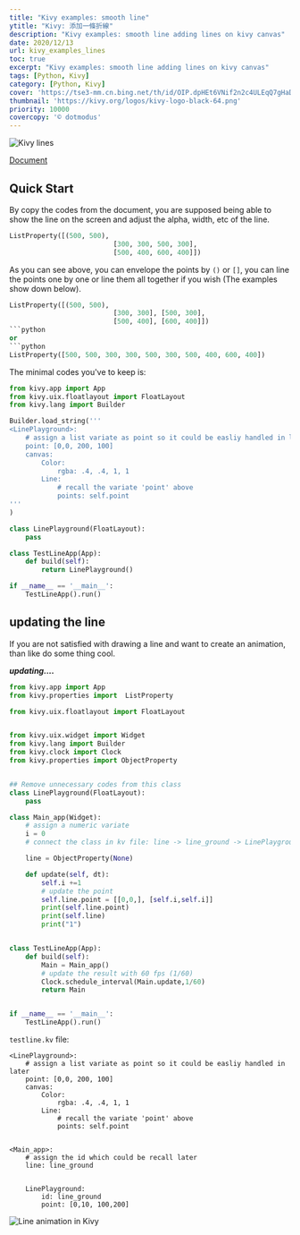 ```yaml
---
title: "Kivy examples: smooth line"
ytitle: "Kivy: 添加一條折線"
description: "Kivy examples: smooth line adding lines on kivy canvas"
date: 2020/12/13
url: kivy_examples_lines
toc: true
excerpt: "Kivy examples: smooth line adding lines on kivy canvas"
tags: [Python, Kivy]
category: [Python, Kivy]
cover: 'https://tse3-mm.cn.bing.net/th/id/OIP.dpHEt6VNif2n2c4ULEqQ7gHaDJ'
thumbnail: 'https://kivy.org/logos/kivy-logo-black-64.png'
priority: 10000
covercopy: '© dotmodus'
---
```



![Kivy lines](https://kivy.org/doc/stable/_images/canvas__lines__py1.png)

[Document](https://kivy.org/doc/stable/examples/gen__canvas__lines__py.html)

## Quick Start
By copy the codes from the document, you are supposed being able to show the  line on the screen and adjust the alpha, width, etc of the line.

```python
ListProperty([(500, 500),
                          [300, 300, 500, 300],
                          [500, 400, 600, 400]])
```
As you can see above, you can envelope the points by `()` or `[]`, you can line the points one by one or line them all together if you wish (The examples show down below).

```python
ListProperty([(500, 500),
                          [300, 300], [500, 300],
                          [500, 400], [600, 400]])
```python
or
```python
ListProperty([500, 500, 300, 300, 500, 300, 500, 400, 600, 400])
```

The minimal codes you've to keep is:

```python
from kivy.app import App
from kivy.uix.floatlayout import FloatLayout
from kivy.lang import Builder

Builder.load_string('''
<LinePlayground>:
    # assign a list variate as point so it could be easliy handled in later
    point: [0,0, 200, 100]
    canvas:
        Color:
            rgba: .4, .4, 1, 1
        Line:
            # recall the variate 'point' above
            points: self.point
'''
)

class LinePlayground(FloatLayout):
    pass

class TestLineApp(App):
    def build(self):
        return LinePlayground()

if __name__ == '__main__':
    TestLineApp().run()
```

## updating the line

If you are not satisfied with drawing a line and want to create an animation, than like do some thing cool.



***updating....***

```python
from kivy.app import App
from kivy.properties import  ListProperty

from kivy.uix.floatlayout import FloatLayout


from kivy.uix.widget import Widget
from kivy.lang import Builder
from kivy.clock import Clock
from kivy.properties import ObjectProperty


## Remove unnecessary codes from this class
class LinePlayground(FloatLayout):
    pass

class Main_app(Widget):
    # assign a numeric variate
    i = 0
    # connect the class in kv file: line -> line_ground -> LinePlayground

    line = ObjectProperty(None)

    def update(self, dt):
        self.i +=1
        # update the point
        self.line.point = [[0,0,], [self.i,self.i]]
        print(self.line.point)
        print(self.line)
        print("1")


class TestLineApp(App):
    def build(self):
        Main = Main_app()
        # update the result with 60 fps (1/60)
        Clock.schedule_interval(Main.update,1/60)
        return Main


if __name__ == '__main__':
    TestLineApp().run()
```

`testline.kv` file:
```kv
<LinePlayground>:
    # assign a list variate as point so it could be easliy handled in later
    point: [0,0, 200, 100]
    canvas:
        Color:
            rgba: .4, .4, 1, 1
        Line:
            # recall the variate 'point' above
            points: self.point


<Main_app>:
    # assign the id which could be recall later
    line: line_ground


    LinePlayground:
        id: line_ground
        point: [0,10, 100,200]
```

![Line animation in Kivy](https://s3.ax1x.com/2020/12/13/rebSLq.gif)
